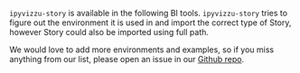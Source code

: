 `ipyvizzu-story` is available in the following BI tools. `ipyvizzu-story` tries
to figure out the environment it is used in and import the correct type of
Story, however Story could also be imported using full path.

We would love to add more environments and examples, so if you miss anything
from our list, please open an issue in our
[Github repo](https://github.com/vizzuhq/ipyvizzu-story).
